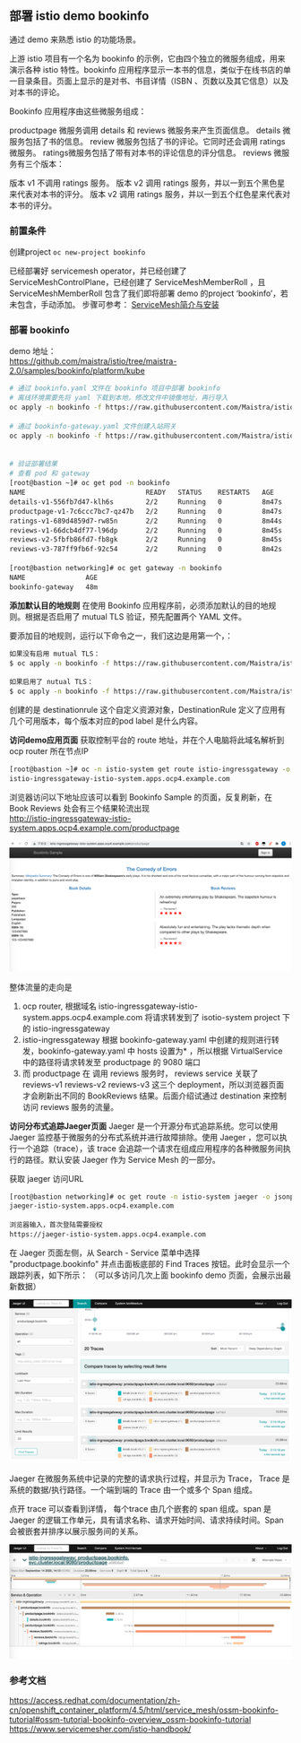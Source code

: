 ## 部署 istio demo bookinfo

通过 demo 来熟悉 istio 的功能场景。

上游 istio 项目有一个名为 bookinfo 的示例，它由四个独立的微服务组成，用来演示各种 istio 特性。bookinfo 应用程序显示一本书的信息，类似于在线书店的单一目录条目。页面上显示的是对书、书目详情（ISBN 、页数以及其它信息）以及对本书的评论。

Bookinfo 应用程序由这些微服务组成：

productpage 微服务调用 details 和 reviews 微服务来产生页面信息。
details 微服务包括了书的信息。
review 微服务包括了书的评论。它同时还会调用 ratings 微服务。
ratings微服务包括了带有对本书的评论信息的评分信息。
reviews 微服务有三个版本：

版本 v1 不调用 ratings 服务。
版本 v2 调用 ratings 服务，并以一到五个黑色星来代表对本书的评分。
版本 v2 调用 ratings 服务，并以一到五个红色星来代表对本书的评分。

### 前置条件
创建project  ` oc new-project bookinfo `

已经部署好 servicemesh operator，并已经创建了 ServiceMeshControlPlane，已经创建了 ServiceMeshMemberRoll ，且 ServiceMeshMemberRoll 包含了我们即将部署 demo 的project ‘bookinfo’，若未包含，手动添加。
步骤可参考： [ServiceMesh简介与安装](./ServiceMesh简介与istio安装.md)

### 部署 bookinfo
demo 地址：  
https://github.com/maistra/istio/tree/maistra-2.0/samples/bookinfo/platform/kube

```bash
# 通过 bookinfo.yaml 文件在 bookinfo 项目中部署 bookinfo
# 离线环境需要先将 yaml 下载到本地，修改文件中镜像地址，再行导入
oc apply -n bookinfo -f https://raw.githubusercontent.com/Maistra/istio/maistra-2.0/samples/bookinfo/platform/kube/bookinfo.yaml

# 通过 bookinfo-gateway.yaml 文件创建入站网关
oc apply -n bookinfo -f https://raw.githubusercontent.com/Maistra/istio/maistra-2.0/samples/bookinfo/networking/bookinfo-gateway.yaml


# 验证部署结果
# 查看 pod 和 gateway
[root@bastion ~]# oc get pod -n bookinfo
NAME                              READY   STATUS    RESTARTS   AGE
details-v1-556fb7d47-klh6s        2/2     Running   0          8m47s
productpage-v1-7c6ccc7bc7-qz47b   2/2     Running   0          8m47s
ratings-v1-689d4859d7-rw85n       2/2     Running   0          8m44s
reviews-v1-66dcb4df77-l96dp       2/2     Running   0          8m45s
reviews-v2-5fbfb86fd7-fb8gk       2/2     Running   0          8m45s
reviews-v3-787ff9fb6f-92c54       2/2     Running   0          8m42s

[root@bastion networking]# oc get gateway -n bookinfo 
NAME               AGE
bookinfo-gateway   48m
```

**添加默认目的地规则**
在使用 Bookinfo 应用程序前，必须添加默认的目的地规则。根据是否启用了 mutual TLS 验证，预先配置两个 YAML 文件。

要添加目的地规则，运行以下命令之一，我们这边是用第一个，：

```bash
如果没有启用 mutual TLS：
$ oc apply -n bookinfo -f https://raw.githubusercontent.com/Maistra/istio/maistra-2.0/samples/bookinfo/networking/destination-rule-all.yaml

如果启用了 nutual TLS：
$ oc apply -n bookinfo -f https://raw.githubusercontent.com/Maistra/istio/maistra-2.0/samples/bookinfo/networking/destination-rule-all-mtls.yaml
```

创建的是 destinationrule 这个自定义资源对象，DestinationRule 定义了应用有几个可用版本，每个版本对应的pod label 是什么内容。  

**访问demo应用页面**
获取控制平台的 route 地址，并在个人电脑将此域名解析到 ocp router 所在节点IP     
```bash
[root@bastion ~]# oc -n istio-system get route istio-ingressgateway -o jsonpath='{.spec.host}'
istio-ingressgateway-istio-system.apps.ocp4.example.com

```

浏览器访问以下地址应该可以看到 Bookinfo Sample 的页面，反复刷新，在 Book Reviews 处会有三个结果轮流出现  
http://istio-ingressgateway-istio-system.apps.ocp4.example.com/productpage

![bookinfo-sample-web.png](../images/服务网格ServiceMesh/bookinfo-sample-web.png)

整体流量的走向是  
1. ocp router, 根据域名 istio-ingressgateway-istio-system.apps.ocp4.example.com 将请求转发到了 isotio-system project 下的 istio-ingressgateway
2. istio-ingressgateway 根据 bookinfo-gateway.yaml 中创建的规则进行转发，bookinfo-gateway.yaml 中 hosts 设置为* ，所以根据 VirtualService 中的路径将请求转发至 productpage 的 9080 端口
3. 而 productpage 在 调用 reviews 服务时， reviews service 关联了 reviews-v1 reviews-v2 reviews-v3 这三个 deployment，所以浏览器页面才会刷新出不同的 BookReviews 结果。后面介绍试通过 destination 来控制访问 reviews 服务的流量。

**访问分布式追踪Jaeger页面**
Jaeger 是一个开源分布式追踪系统。您可以使用 Jaeger 监控基于微服务的分布式系统并进行故障排除。使用 Jaeger ，您可以执行一个追踪（trace），该 trace 会追踪一个请求在组成应用程序的各种微服务间执行的路径。默认安装 Jaeger 作为 Service Mesh 的一部分。

获取 jaeger 访问URL
```bash
[root@bastion networking]# oc get route -n istio-system jaeger -o jsonpath='{.spec.host}'
jaeger-istio-system.apps.ocp4.example.com

浏览器输入，首次登陆需要授权  
https://jaeger-istio-system.apps.ocp4.example.com
```

在 Jaeger 页面左侧，从 Search - Service 菜单中选择 "productpage.bookinfo" 并点击面板底部的 Find Traces 按钮。此时会显示一个跟踪列表，如下所示：
（可以多访问几次上面 bookinfo demo 页面，会展示出最新数据）

![jaeger-ui-trace.png](../images/服务网格ServiceMesh/jaeger-ui-trace.png)

Jaeger 在微服务系统中记录的完整的请求执行过程，并显示为 Trace， Trace 是系统的数据/执行路径。一个端到端的 Trace 由一个或多个 Span 组成。

点开 trace 可以查看到详情， 每个trace 由几个嵌套的 span 组成。span 是 Jaeger 的逻辑工作单元，具有请求名称、请求开始时间、请求持续时间。Span 会被嵌套并排序以展示服务间的关系。

![jaeger-ui-trace-2.png](../images/服务网格ServiceMesh/jaeger-ui-trace-2.png)

### 参考文档
https://access.redhat.com/documentation/zh-cn/openshift_container_platform/4.5/html/service_mesh/ossm-bookinfo-tutorial#ossm-tutorial-bookinfo-overview_ossm-bookinfo-tutorial
https://www.servicemesher.com/istio-handbook/